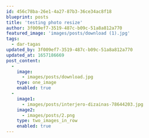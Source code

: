 ```yaml
---
id: 456c78ba-26e1-4a27-87b3-36ce34ac8f18
blueprint: posts
title: 'testing photo resize'
author: 3f009ef7-3519-487c-b09c-51a8a812a770
featured_image: 'images/posts/download (1).jpg'
tags:
  - dar-tagas
updated_by: 3f009ef7-3519-487c-b09c-51a8a812a770
updated_at: 1657186669
post_content:
  -
    image:
      - images/posts/download.jpg
    type: one_image
    enabled: true
  -
    image1:
      - images/posts/interjero-dizainas-78644203.jpg
    image2:
      - images/posts/2.png
    type: two_images_in_row
    enabled: true
---
```

